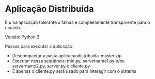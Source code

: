 # Aplicação Distribuída
É uma aplicação tolerante a falhas e completamente transparente para o usuário.

Versão: Python 2

Passos para executar a aplicação:
- Descompactar a pasta aplicacaodistribuida-master.zip
- Executar nessa sequência: mid.py, servername1.py e/ou servername2.py, server.py e cliente.py
- E apenas o cliente.py será usado para interagir com o sistema
